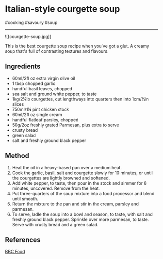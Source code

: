 # Italian-style courgette soup

#cooking #savoury #soup 

-----

![[courgette-soup.jpg]]

This is the best courgette soup recipe when you've got a glut.  A creamy soup that's full of contrasting textures and flavours.


## Ingredients


- 60ml/2fl oz extra virgin olive oil
- 1 tbsp chopped garlic
- handful basil leaves, chopped
- sea salt and ground white pepper, to taste
- 1kg/2¼lb courgettes, cut lengthways into quarters then into 1cm/½in slices
- 750ml/1¼ pint chicken stock
- 60ml/2fl oz single cream
- handful flatleaf parsley, chopped
- 50g/2oz freshly grated Parmesan, plus extra to serve
- crusty bread
- green salad
- salt and freshly ground black pepper


## Method

1. Heat the oil in a heavy-based pan over a medium heat.
1. Cook the garlic, basil, salt and courgette slowly for 10 minutes, or until the courgettes are lightly browned and softened.
1. Add white pepper, to taste, then pour in the stock and simmer for 8 minutes, uncovered. Remove from the heat.
1. Put three-quarters of the soup mixture into a food processor and blend until smooth.
1. Return the mixture to the pan and stir in the cream, parsley and parmesan.
1. To serve, ladle the soup into a bowl and season, to taste, with salt and freshly ground black pepper. Sprinkle over more parmesan, to taste. Serve with crusty bread and a green salad.

## References

[BBC Food](https://www.bbc.co.uk/food/recipes/italianstylezucchini_9833)


